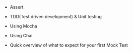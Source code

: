 - Assert
- TDD(Test driven development) & Unit testing
- Using Mocha
- Using Chai

- Quick overview of what to expect for your first Mock Test